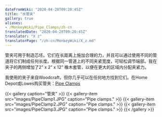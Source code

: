 ```yaml
---
dateFromWiki: "2020-04-28T09:20:45Z"
title: "水管夹"
gallery: true
aliases:
- /MonkeyWiki/Pipe_Clamps/zh-cn
translatedDate: "2020-04-28T09:20:45Z"
translator: "X z"
translatorPage: "/zh-cn/MonkeyWiki/X_z.md"
---
```

管夹可用于制造芯坯。它们在长距离上施加合理的力，并且可以通过使用不同的管道将它们制成任何长度。根据同一管道上的不同夹紧宽度，可轻松调节端部。我在夹子的两侧增加了2” x 2” x 12” 橡木套管，以便在更大的区域内分配夹紧力。

我使用的夹子来自Woodcraft，但你几乎可以在任何地方找到它们。在Home Depot或Lowes购买管夹：[Pipe Clamps](http://www.woodcraft.com/Product/2005440/16062/Jorgensen-Pony-Pipe-Clamp-34.aspx)

{{< gallery  caption="管夹" >}}
{{< gallery-item src="images/PipeClamp1.JPG" caption="Pipe clamps." >}}
{{< gallery-item src="images/PipeClamp2.JPG" caption="Pipe clamps." >}}
{{< gallery-item src="images/PipeClamp3.JPG" caption="Pipe clamps." >}}
{{< /gallery >}}




